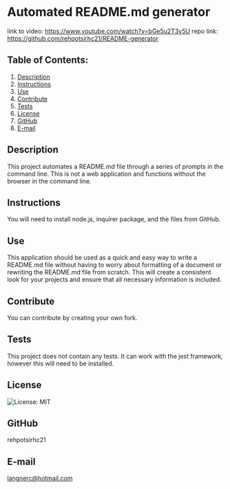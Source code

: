 # Automated README.md generator
link to video: https://www.youtube.com/watch?v=bGe5u2T3y5U
repo link: https://github.com/rehpotsirhc21/README-generator
  ## Table of Contents:
  1. [Description](#description) 
  2. [Instructions](#instructions)
  3. [Use](#use)  
  4. [Contribute](#contribute)
  5. [Tests](#tests)
  6. [License](#license)
  7. [GitHub](#github)
  8. [E-mail](#e-mail)
## Description
This project automates a README.md file through a series of prompts in the command line. This is not a web application and functions without the browser in the command line. 
## Instructions
You will need to install node.js, inquirer package, and the files from GitHub.
## Use
This application should be used as a quick and easy way to write a README.md file without having to worry about formatting of a document or rewriting the README.md file from scratch. This will create a consistent look for your projects and ensure that all necessary information is included.
## Contribute
You can contribute by creating your own fork.
## Tests
This project does not contain any tests. It can work with the jest framework, however this will need to be installed.
## License
![License: MIT](https://img.shields.io/badge/License-MIT-yellow.svg)
## GitHub
rehpotsirhc21
## E-mail
langnerc@hotmail.com